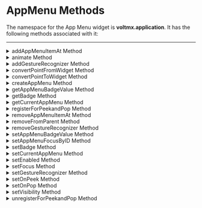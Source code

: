                                 


AppMenu Methods
===============

The namespace for the App Menu widget is **voltmx.application**. It has the following methods associated with it:

* * *


<details close markdown="block"><summary>addAppMenuItemAt Method</summary>

* * *

This method adds an App Menu item at the given index.

### Syntax

```

voltmx.application.addAppMenuItemAt(appMenuId,index,appMenuItem)
```

### Parameters

**_appMenuId_**

Id of the appmenu to which the menu item is to be added. This is the ID used while creating the app menu.

**_index_**

The index at which the menu item must be added. The index value lies between 0 and n-1. If the index is beyond the current length of the app menu items then item is added to the end.

**_appmenuItem_**

*   menuitemId: ID of the menu item.
*   menuitemName: Name of the menu item.
*   menuitemImage: The image to be used for the menu item.
*   menuitemClosure: onclick event to be executed for the menu item.

### Exceptions

  
| Error Code | Description |
| --- | --- |
| Error | If the input is invalid or does not follow the structure as expected. |

### Remarks

On iOS platform, menuitemId and menuItemClosure are mandatory parameters and the menuItemClosure should end with form.show() call.

The index value starts from 0. For example, to insert a menu item at the 4th position specify the index value as 3.

For SPA, the addAppMenuItemAt method updates the currently set App Menu irrespective of given appMenuId.

### Example

```

/*The below function is the callback function for onClickClosure event 
of app menu item with id "appmenuitemid3". */
function onClickClosure3() {
    //your code here
}

//Defining app menu item.
var appMenuItem3 = [
    "appmenuitemid3",
    "Rewards",
    "reward.png",
    onClickClosure3, {
        startupForm: "someform",
        selectedImage: "someimage"
    }
];

//Adding the above app menu item at the index 4
voltmx.application.addAppMenuItemAt("accountMenu", 3, appMenuItem3);
```

### Platform Availability

Available on all platforms

* * *

</details>
<details close markdown="block"><summary>animate Method</summary>

* * *

Applies an animation to the widget.

### Syntax

```

animate (animationObj, animateConfig, animationCallbacks)
```

### Parameters

**_animationObj_**

An `animation` object created using [voltmx.ui.createAnimation] function.

**_animationConfig_**

As defined in widget level animation section.

**_animationCallbacks_**

A JavaScript dictionary that contains key-value pairs. The following keys are supported.

| Key | Description |
| --- | --- |
| animationEnd | A JavaScript function that is invoked with the animation ends. For more information, see the **Remarks** section below. |
| animationStart | A JavaScript function that is invoked with the animation starts. For more information, see the **Remarks** section below. |

### Return Values

Returns a platform-specific handle to the animation. This handle currently not used, but is returned for possible future requirements use.

### Remarks

The callback for the `animationStart` key in the JavaScript object passed in this method's _animationCallbacks_ parameter has the following signature.

animationStart(source, animationHandle, elapsedTime);

where `source` is the widget being animated, `animationHandle` is the handle returned by the `applyAnimation` method, and `elapsedTime` is the amount of time the animation has been running in seconds, when this event is fired..

This event occurs at the start of the animation. If there is 'animation-delay' configured then this event will fire only after the delay period. This event gets called asynchronously.

The callback for the `animationEnd` key in the JavaScript object passed in this method's _animationCallbacks_ parameter has the following signature.

animationEnd(source, animationHandle, elapsedTime);

where source is the widget being animated, animationHandle is the handle returned by the applyAnimation method, and elapsedTime is the amount of time the animation has been running in seconds, when this event is fired.

This event occurs at the end of the animation. This event gets called asynchronously.

The `animate` method throws an Invalid Animation Definition Exception if animation definition, does not follow the dictionary structure expected. This method is ignored if it is called on a widget whose immediate parent is not FlexContainer or a FlexScrollContainer.

If the widget is not part of the currently visible view hierarchy, calling this method does nothing. Because this method is asynchronous and immediately returns, it does not wait for the animation to start or complete.

### Example

```

//Sample code of animation
function AnimateBoth() {
    var getFuncName = frm1.listbox18.selectedKey;
    if (getFuncName == "BothLT") {
        frm1.textbox26.animate(myAnimDefinition(),
            animConfiguration(), {});
    } else if (getFuncName == "BothTBL") {
        frm1.textbox26.animate(myAnimDefinitionsc1(),
            animConfiguration(), {});
    }
}
```

### Platform Availability

*   iOS, Android, Windows, and SPA

* * *

</details>
<details close markdown="block"><summary>addGestureRecognizer Method</summary>

* * *

This API allows you to set a gesture recognizer for a specified gesture for a specified widget.

### Syntax

```

addGestureRecognizer(gestureType, gestureConfigParams, onGestureClosure)
```

### Parameters

**_gestureType_**

\[Number\] - Mandatory

Indicates the type of gesture to be detected on the widget.

See Remarks for possible values.

**_gestureConfigParams_**

\[object\] - Mandatory

The parameter specifies a table that has the required configuration parameters to setup a gesture recognizer.

The configuration parameters vary based on the type of the gesture.

See Remarks for possible values.

**_onGestureClosure_**

\[function\] - Mandatory

Specifies the function that needs to be executed when a gesture is recognized.

This function will be raised asynchronously

See Remarks for the syntax of this function.

### Return Values

String - Reference to the gesture is returned.

### Remarks

The values for the _gestureType_parameter are:

\[Number\] - Mandatory

Indicates the type of gesture to be detected on the widget. The following are possible values:

*   1 – constants.GESTURE\_TYPE\_TAP
*   2 - constants.GESTURE\_TYPE\_SWIPE
*   3 – constants.GESTURE\_TYPE\_LONGPRESS
*   4 – constants.GESTURE\_TYPE\_PAN
*   5 – constants.GESTURE\_TYPE\_ROTATION
*   6 - constants.GESTURE\_TYPE\_PINCH
*   7 - constants.GESTURE\_TYPE\_RIGHTTAP

The values for the _gestureConfigParams_parameter are:

\[object\] - Mandatory

The parameter specifies a table that has the required configuration parameters to setup a gesture recognizer. The configuration parameters vary based on the type of the gesture.

This parameter supports the following key-value pairs:

Gesture Type:TAP

*   fingers \[Number\] - specifies the maximum number of fingers that must be respected for a gesture. Possible values are: 1. Default value is 1.
*   taps \[Number\] - specifies the maximum number of taps that must be respected for a gesture. Possible values are: 1 or 2. Default value is 1.

### For example:  

```

{fingers:1,taps:1}
```

Gesture Type:SWIPE

*   fingers \[Number\] - specifies the maximum number of fingers that must be respected for a gesture. Possible values are: 1. Default value is 1.

### For example:

```

{fingers: 1}
```

Gesture Type:LONGPRESS

*   pressDuration \[Number\] - specifies the minimum time interval (in seconds) after which the gesture is recognized as a LONGPRESS. For example, if pressDuration is 2 seconds, any continued press is recognized as LONGPRESS only if it lasts for at least 2 seconds. Default value is 1. This is not applicable to Windows.

For example:

```

{pressDuration=1}.
```

**Gesture Type: PAN**

*   fingers \[number\] specifies the minimum number of fingers needed to recognize this gesture. Default value is 1.
*   continuousEvents \[Boolean\] indicates if callback should be called continuously for every change beginning from the time the gesture is recognized to the time it ends.

**Gesture Type: ROTATION**

*   Rotation gesture involves only two fingers.
*   continuousEvents \[Boolean\] indicates if callback must be called continuously for every change beginning from the time the gesture is recognized to the time it ends.

**Gesture Type:PINCH**

*   Pinch gesture invloves two fingures.
*   continuousEvents \[Boolean\] indicates if callback should be called continuously every change beginning from the time the gesture is recognized to the time it ends.

The syntax for the _onGestureClosure_callback function are:

\[function\] - Mandatory

Specifies the function that needs to be executed when a gesture is recognized.

This function will be raised asynchronously and has the following Syntax:

```

onGestureClosure(widgetRef, gestureInfo, context)
```

*   widgetRef - specifies the handle to the widget on which the gesture was recognized.
*   gestureInfo - Table with information about the gesture. The contents of this table vary based on the gesture type.
*   context - Table with SegmentedUI row details.

gestureInfo table has the following key-value pairs:

*   gestureType \[number\] – indicates the gesture type; 1 for TAP, 2 for SWIPE, and 3 for LONGPRESS,4 for PAN, 5 for ROTATION, 6 for PINCH and 7 for RIGHTTAP
*   gesturesetUpParams \[object\] – specifies the set up parameters passed while adding the gesture recognizer
*   gesturePosition \[number\] – indicates the position where the gesture was recognized. Possible values are: 1 for TOPLEFT, 2 for TOPCENTER, 3 for TOPRIGHT, 4 for MIDDLELEFT, 5 for MIDDLECENTER, 6 for MIDDLERIGHT, 7 for BOTTOMLEFT, 8 for BOTTOMCENTER, 9 for BOTTOMRIGHT, 10 for CENTER
*   swipeDirection \[number\] –indicates the direction of swipe. This parameter is applicable only if the gesture type is SWIPE. Possible values are: 1 for LEFT, 2 for RIGHT, 3 for TOP, 4 for BOTTOM. Direction is w.r.t the view and not device orientation.
*   gestureX \[number\] – specifies the X coordinate of the point (in pixels) where the gesture has occurred. The coordinate is relative to the widget coordinate system.
*   gestureY \[number\] – specifies the Y coordinate of the point (in pixels) where the gesture has occurred. The coordinate is relative to the widget coordinate system.
*   widgetWidth \[number\] – specifies the width of the widget (in pixels)
*   widgetHeight \[number\] – specifies the height of the widget (in pixels)
*   gestureState\[number\] – indicates the gesture state as below
    *   1 – gesture state begin
    *   2 - gesture state changed
    *   3 – gesture state ended.
*   \* gestureState is applicable only for continuous gestures like PAN, ROTATION and PINCH.
*   rotation \[number\] rotation of the gesture in degrees since its last change.( Applicable only when gesture type is ROTATION
*   velocityX and velocityY : horizontal and vertical component of velocity expressed in points per second. (Applicable only for PAN gesture type)
*   velocity \[number\]: velocity of pinch in scale per second (Applicable for Pinch gesture)
*   scale \[number\]:scale factor relative to the points of the two touches in screen coordinates
*   touchType\[number\]:(windows only)
    *   0 - constants.TOUCHTYPE\_FINGER
    *   1 - constants.TOUCHTYPE\_PEN
    *   2 - constants.TOUCHTYPE\_MOUSE
*   translationX and translationY \[number\] : cumulative distance as number. (Applicable only for PAN gesture type)

context table has the following key-value pairs:

*   rowIndex \[number\] : row index of the segui where gesture was recognised. (Applicable to gestures added to segUI rows)
*   sectionIndex \[number\] : section index of the segui where gesture was recognised. (Applicable to gestures added to segUI rows)

It is not recommend to define gestures for widgets that have a default behavior associated with it.

If you click (tap) a button (any clickable widget), the default behavior is to trigger an onClick event. If you define a Tap gesture on such widgets, the gesture closure is executed in addition to the onClick event.

If you swipe a larger form, the default behavior is to scroll up and down depending on the direction in which you swipe. If you define a SWIPE gesture on such forms, the gesture closure gets executed in addition to scrolling the form.

If you swipe a Segmented UI with huge number of rows, the default behavior is to scroll the Segmented UI. If you define a SWIPE gesture on such segments, the gesture closure gets executed in addition to scrolling the form.

Gestures can be added only for the following widgets:

*   Flex Container
*   Flex Scroll Container.
    

In the android platform, the top and bottom gestures work only when the scrolling is disabled for Form and parent scrolling containers. By default, the scrolling is enabled for the Form and scrolling containers.

*   RIGHTTAP applicable only to Windows 10
*   ROTATION is not supported on android.

### Example

```
 
//Sample code to add Gestures to the frmGestures FlexForm.
//Code to add DOUBLE TAP gesture to the frmGestures, FlexForm.
var doubletp = {
 fingers: 1,
 taps: 2
};
frmGestures.addGestureRecognizer(1, doubletp, onGestureFunction);
//Code to add SINGLE TAP gesture to the frmGestures FlexForm.
var singleTp = {
 fingers: 1,
 taps: 1
};
frmGestures.addGestureRecognizer(1, singleTp, onGestureFunction);
//Code to add SWIPE gesture to the frmGestures FlexForm.
var swipeForm = {
 fingers: 1,
 swipedistance: 50,
 swipevelocity: 75
};
frmGestures.addGestureRecognizer(2, swipeForm, onGestureFunction);
//Code to add LONGPRESS gesture to the frmGestures FlexForm.
var longPressForm = {
 pressDuration: 2
};
frmGestures.addGestureRecognizer(3, longPressForm, onGestureFunction);

function onGestureFunction(commonWidget, gestureInfo) {
 voltmx.print("The Gesture type is:" + gestureInfo.gestureType);

}
```

### Platform Availability

*   iOS, Windows

* * *

</details>
<details close markdown="block"><summary>convertPointFromWidget Method</summary>

* * *

This method allows you to convert the coordinate system from a widget to a point (receiver's coordinate system).

### Syntax

```

convertPointFromWidget(point, fromWidget)
```

### Parameters

**_point_**

\[JSObject\]- Mandatory

You can specify an object with keys as x and y. You can specify the values in all (dp, px and %) units of measurement.

**_fromWidget_**

\[widgetref\]- Mandatory

This parameter is the handle to the widget instance. Based on this parameter, the coordinate system is converted from the widget to a point (receiver's coordinate system).

### Example

```

Form1.widget1.convertPointFromWidget({
    x: "10dp",
    y: "20dp"
}, widget2);
```

### Platform Availability

*   iOS, Android, Windows, and SPA

* * *

</details>
<details close markdown="block"><summary>convertPointToWidget Method</summary>

* * *

Using the convertPointToWidget method, you can modify the co-ordinate system. You can convert the receiver's co-ordinate system from a **point** to a **Widget**.

### Syntax

```

convertPointToWidget(point, toWidget)
```

### Parameters

**_point_**

\[JSObject\]- Mandatory. You can specify an object with keys as x and y. You can specify the values in all (dp, px and %) units of measurement.

**_toWidget_**

\[widgetref\] - Mandatory. This parameter is the handle to the widget instance. Based on this parameter, the coordinate system is converted from a point to a widget.

### Example

```

Form1.widget2.convertPointToWidget({
    x: "20dp",
    y: "30dp"
}, widget1);
```

### Platform Availability

*   iOS, Android, Windows, and SPA

* * *

</details>
<details close markdown="block"><summary>createAppMenu Method</summary>

* * *

This method allows you to create App Menu dynamically through code.

### Syntax

```

voltmx.application.createAppMenu (appMenuId,appMenu,skinID,onFocusSkinID);
```

### Parameters

**_appMenuId_**

Id of the menu item.

**_appMenu_**

   *   menuitemId: ID of the menu item.
   *   menuitemName: Name of the menu item.
   *   menuitemImage: The image to be used for the menu item.
   *   menuitemClosure: _onclick_ event to be executed for the menu item.

**_skinID_**

Optional. The normal skin to be set for the menu.

**_onFocusSkinID_**

Optional. The focus skin to be set for the menu.

### Return Values

None

### Exceptions

  
| Error Code | Description |
| --- | --- |
| SkinError | If the skin is not defined with the specified skin identifier. |
| Error | If the input is invalid or does not follow the structure as expected. |

### Remarks

On iOS platform, menuitemId and menuItemClosure are mandatory parameters and the menuItemClosure should end with form.show() call.

If the app menu is already created with the identifier passed, a new app menu will be created and the old app menu will be replaced with the new one.

At least one app menu item is must in the created app menu. App menu with zero number of app menu items is invalid.

You must set this method in _pre-appinit_ property. You can set this method only once. For more information about the _pre-appint_ property, see _Configuring Project Properties_, _Application Properties_ in the _VoltMX IrisUser Guide_.

On _Android_ platform, if you add more than six App Menu items, the menu items beyond the fifth App Menu item are grouped under the Menu item _More_ (added automatically by the Android platform) and if you select _More_, the rest of the Menu items are displayed in a list without any icons (even if the icons are set through code). This is an Android platform limitation.

### Example

To create an App Menu for a banking application with Accounts and Payments enter the following:

```

//The below two functions are callback functions for onClickClosure events for menu items.
function onClickClosure1() {
    //add your code here
}

function onClickClosure2() {
    //proceed with the logic
}

//Defining appmenu items (Atleast one item should be defined)
var appMenuItem1 = ["appmenuitemid1",
    "Accounts",
    "icon1.png",
    onClickClosure1, {
        startupForm: "someform",
        selectedImage: "someimage"
    }
];

var appMenuItem2 = ["appmenuitemid2",
    "Payments",
    "icon2.png",
    onClickClosure2
];

//defining appMenu parameter with the above menu items.
var appMenu = [appMenuItem1,
    appMenuItem2
];

//Creating App menu.
voltmx.application.createAppMenu("myappmenu", appMenu, "skn1", "fcskn1");
```

### Platform Availability

Available on all platforms

* * *

</details>
<details close markdown="block"><summary>getAppMenuBadgeValue Method</summary>

* * *

This method enables you to read the badge value (if any) attached to the given Appmenu item.

### Syntax

```

voltmx.application.getAppMenuBadgeValue(appMenuId,menuItemId)
```

### Parameters

**_appMenuId_**

If you are setting the badge for an app menu item that was created dynamically, use the same ID that was used to create the app menu item. If you are setting the badge for an app menu item that was created from the IDE, use the ID available in the generated script file.

**_menuItemId_**

Id of the app menu item from which the badge value is to be read.

### Return Values

String - returns the badge value.

### Example

```

//Get the AppMenuBadgeValue for the menu item with id ::"appmenuitemid3".
voltmx.application.getAppMenuBadgeValue("accountMenu", "appmenuitemid3");
```

For more information about the Badge APIs refer the _API Reference Document_.

### Platform Availability

Available on iPhone/iPad

* * *

</details>
<details close markdown="block"><summary>getBadge Method</summary>

* * *

This API enables you to read the badge value (if any) attached to the specified widget. If the specified widget does not have a badge attached to it, it returns an empty string.

### Syntax

```

getBadge()
```

### Optional Parameter

**_uniqueIdentifier_**

Unique identifier of a widget which is a handle to the widget.

### Return Values

Returns a string containing the badge value applied to the specified widget. If the specified widget has no badge value attached to it, it returns an empty string.

### Remarks

When a badge is removed, the widgets are re-formatted to accommodate the cleared badge values.

On the iOS platform, this method is applicable on Label, Button, Image, TextBox, and TextArea widgets only.

### Example

```

//This is a generic method that is applicable for various widgets.
//Here, we have shown how to use the getBadge Method for button widget.
//You need to make a corresponding call of the getBadge method for other applicable widgets.
function getBadge() {
    //To get a badge value on a Button with ID btn1 placed on a form frm1, use the following snippet:
    var badgeVal = frm1.btn1.getBadge();
    alert("badge value is::" + badgeVal);

    //For instance, the corresponding getBadge method call on the Label widget is as follows:
    frm1.lbl1.getBadge();
}
```

### Platform Availability

*   iOS

* * *

</details>
<details close markdown="block"><summary>getCurrentAppMenu Method</summary>

* * *

This method returns the unique identifier of the current app menu that is set through setCurrentAppMenu.

### Syntax

```

voltmx.application.getCurrentAppMenu()
```

### Return Values

This method returns appMenuId as _string_. In case of app menu is not set, _null_ is returned.

### Example

```

//Get the Current app menu
var currAppMenuId = voltmx.application.getCurrentAppMenu();

//Alert the Current app menu
alert("Current app menu id is::" + currAppMenuId);
```

### Platform Availability

Available on all platforms

* * *

</details>
<details close markdown="block"><summary>registerForPeekandPop Method</summary>

* * *

This method registers a widget to enable 3D Touch peek and pop gestures.

### Syntax

```

registerForPeekandPop(onPeekCallback, onPopCallback)
```

### Parameters

**_onPeekCallback_**

A callback function that is invoked when the user slightly presses (soft press) the widget.

Callback Syntax

```

onPeekCallback(widget)
```

Callback Input Parameters

**_widget_**

A widget reference that is registered for peek and pop.

Callback Return Values

  A PreviewInfoTable. See the Remarks section for a description of this table.

Callback Example

```

function onPeekCallback(widget) {
    var previewInfoTable = {
        "peekForm": frmSecond,
        "focusRect": [0, 0, 200, 200],
        "contentSize": [320, 480]
    };
    return previewInfoTable;
}
```

**_onPopCallback (Optional)_**

A callback function that is invoked when the user further presses (hard press) the preview that is displayed for the widget.

Callback Syntax

```

onPopCallback(widget,peekForm)
```

Callback Input Parameters

**_widget_**

A widget reference that is registered for peek and pop.

**_peekForm_**

A form reference that is displayed as preview/peek.

Callback Return Values

  A form reference.

Callback Remarks

Use this callback to set the content for pop. The form handle returned by this callback is used for pop content. In general, the form that is used for preview is used for pop content also. If the pop callback is not implemented, peek disappears and the app returns to its previous state.

Callback Example

```

function onPopCallback(widget, peekForm) {
    // preview form used for pop also
    return peekForm;
}
```

### Remarks

A PreviewInfoTable has the following format.

**Name:** peekForm

**Description:** The form reference that will be displayed as preview. If an invalid form reference is given, the preview will not be shown.

**Type:** form reference

**Name:** focusRect (Optional)

**Description:** An array representing a rectangle in widgets view coordinates. If provided, this rectangle will be focused while its surrounding area will be blurred, indicating a preview is available for the widget. If not provided, entire view area of the widget will be focused. If either the width or height is zero, the widget's view width/height is used. The values are supported in percentage(with regard to widget bounds), dp, or pixels. The values are strings. If a string value is given without any format specifier, it defaults to dp. If an array of numbers is given, it is assumed they are dp values.

**Type:** Array \[x, y, width, height\]

Example: \[“0dp”, “0dp”, “200dp”, “300dp”\], \[“10%”, “10%”, “75%”, “50%”\], \[“10px”, “10px”, “200px”, “480px”\]

**Name:** contentSize (Optional)

**Description:** An array representing the preferred content size of the preview. This allows the user to adjust the preferred width/height dimensions of the preview. If not provided, the preview is shown with default values. If either the width or height is zero, the default preview width/height is used. It is recommended that one of the width/height values be zero for proper adjustment of the other value. For example, if width = 0, the height is adjustable and vice versa. Providing positive values simultaneously for both width and height will result in distorted appearance of preview. The values are supported in dp, pixels, and percentage(with regard to screen bounds). The actual width/height of the preview may vary slightly due to resizing per aspect ratio. The values are strings. If a string value is given without any format specifier, it defaults to dp. If array of numbers is given, it is assumed they are dp values.

**Type:** Array \[width, height\]

Example: \[“0dp”, “100dp”\], \[“100%”, “0%”\], \[“0px”, “240px”\]

Example of a PreviewInfoTable:

```

var previewInfoTable = {
    "peekForm": frmSecond,
    "focusRect": [0, 0, 200, 200],
    "contentSize": [320, 480]
};
```

### Return Values

None.

### Platform Availability

*   iOS 9.0 and later

* * *

</details>
<details close markdown="block"><summary>removeAppMenuItemAt Method</summary>

* * *

This method removes the specified App Menu item.

### Syntax

```

voltmx.application.removeAppMenuItemAt(appMenuId,index)
```

### Parameters

**_appMenuId_**

Id of the appmenu to which the menu item is to be removed. This is the ID used while creating the app menu.

**_Index_**

The index at which the menu item must be removed.

### Exceptions

  
| Error Code | Description |
| --- | --- |
| Error | If the input is invalid or does not follow the structure as expected. |

### Remarks

If current focus menu item is removed then the first menu item of the app menu will be focused by default as its associated function will be selected.

At least one app menu item must be present in the app menu. App menu with zero number of app menu items is invalid state of the app menu.

For SPA, the removeAppMenuItemAt method updates the currently set App Menu irrespective of given appMenuId.

### Example

```

var appMenuId = "accountMenu";

//Removing the app menu item at index 2.
voltmx.application.removeAppMenuItemAt(appMenuId, 2);
```

### Platform Availability

Available on all platforms

* * *

</details>
<details close markdown="block"><summary>removeFromParent Method</summary>

* * *

This method allows you to remove a child widget from a parent widget.

### Syntax

```

removeFromParent()
```

### Read/Write

Yes - (Read and Write)

### Example

```

//This is a generic method that is applicable for various widgets.
//Here, we have shown how to use the removeFromParent Method for a Calendar widget.
//You need to make a corresponding call of the removeFromParent method for other applicable widgets.

Form1.calendar.removeFromParent();

```

### Platform Availability

*   iOS, Android , Windows, SPA, and Desktop Web

* * *

</details>
<details close markdown="block"><summary>removeGestureRecognizer Method</summary>

* * *

This method allows you to remove the specified gesture recognizer for the specified widget.

### Syntax

```

removeGestureRecognizer(gestureHandle)
```

### Parameters

gestureHandle - Mandatory

    Specifies the handle to the gesture returned by addGestureRecognizer call.

### Example

```
 
//Sample code to remove Double tap gesture from frmGestures FlexForm.  
frmGestures.removeGestureRecognizer(doubletp);  

```

### Platform Availability

*   Available on all platforms except Desktop Web and Android.

* * *

</details>
<details close markdown="block"><summary>setAppMenuBadgeValue Method</summary>

* * *

This method allows you to set a badge value to the given app menu item at the upper, right corner of the menu item.

### Syntax

```

voltmx.application.setAppMenuBadgeValue(appMenuId,menuItemId,badgeValue)
```

### Parameters

**_appMenuId_**

If you are setting the badge for an app menu item that was created dynamically, use the same ID that was used to create the app menu item. If you are setting the badge for an app menu item that was created from the IDE, use the ID available in the generated script file.

**_menuItemId_**

Id of the app menu item to which the badge value is to be set.

**_badgeValue_**

Value of the badge. The value you specify in the badge value appears within the badge. If the length of the badge value is greater than 1 the badge is a rounded rectangle. For example, if you specify the value of the badge as 88, the number appears in a rounded rectangular badge. If the length of the badge value is 1, the badge is always a circle. The maximum number of characters that can be specified in a badge value is 9. If the badge value id beyond 9 only the first 9 characters are displayed.

### Example

```

/*Set the AppMenuBadgeValue for the menu item with id ::"appmenuitemid3" , 
here the badge value is "3". */
voltmx.application.setAppMenuBadgeValue("accountMenu", "appmenuitemid3", "3");
```

### Remarks

Passing an empty string " " as a parameter, removes the badge off the appmenu item. This method is applicable only for iPhone. The figure below depicts a badge applied on an appmenu item.

For more information about the Badge APIs refer the _API Reference Document_.

![](Resources/Images/setbadgeonappmenuitem.png)

### Platform Availability

Available on iPhone/iPad

* * *

</details>
<details close markdown="block"><summary>setAppMenuFocusByID Method</summary>

* * *

This method takes ID (which is set using createAppMenu) instead of index and sets the focus on the menu item of the current app menu.

### Syntax

```

voltmx.application.setAppMenuFocusByID(appMenuitemId)
```

### Parameters

**_appMenuItemId_**

ID of the app menu item.

### Exceptions

  
| Error Code | Description |
| --- | --- |
| Error | If the input is invalid or does not follow the structure as expected. |

### Remarks

At any given point of time, one of the app menu items in the current app menu is mandatory to be focused app menu item.

While using this method, ensure that the current menu item is in focus before showing the form.

For iOS platform, closure associated with the focus id will get executed along with setting the focus to the given id.

### Example

To set focus on the App Menu items 2, enter the following:

```

//Set the menu item with the identifier "appmenuitemid2" as the focused menu item.
voltmx.application.setAppMenuFocusByID("appmenuitemid2");
```

### Platform Availability

Available on all platforms except on Android and Windows platforms

* * *

</details>
<details close markdown="block"><summary>setBadge Method</summary>

* * *

This method enables you to set the badge value to the given widget at the upper, right corner of the widget.

### Syntax

```

setBadge(badgeText)
```

### Parameters

badgeText \[String\] - Mandatory

Specifies the Text value that appears within the badge. If the length of the badgeText is greater than 1, the badge is a rounded rectangle. For example, if you specify the text of the badge as 88, the number appears in a rounded rectangular badge. If the length of the badge text is 1, the badge is always a circle. The badge can occupy up to 70% of the width of the parent widget. For example, on a button with a width of 100 pixels, a badge with about 100 characters will occupy only 70 pixels of the button width. The badge text is truncated and shows about 30 characters followed by three dots.

skin \[String\] - Optional

The parameter specifies the background color for the badge. The default color is red.

### Return Values

None

### Exceptions

Error

### Remarks

The color for the badge can be defined using a skin. The default color for the badge is red with white lettering.

If you pass an empty string as a parameter, the badge applied to the widget is cleared.

A Badge can be applied only to the FlexContainer Widget. To apply badge to other widgets, place the corresponding widget inside the FlexContainer, then apply Badge to the FlexContainer Widget. Also make sure that the clipBounds property of the FlexContainer are set to false.

If the badge value is a single character (a character or a number), the badge shape is a circle.

![](Resources/Images/widgetbadge.png)

If the badge value contains multiple characters, the badge shape is a rectangle with rounded corners and borders.

The badge can occupy a maximum of 70% width of the parent widget (widget on which badge is applied). For example, on a button with a width of 100 pixels, a badge with about 100 characters will occupy only 70 pixels of the button width. The badge value is truncated and about 30 characters followed by three dots.

When a badge is set, the widgets are re-arranged to accommodate the badge.

For iOS platform, this method is applicable on Box, Label, and Image widgets only.

For Android platform, this method is applicable on Button and Image widgets only.

### Example

```

//This is a generic method that is applicable for various widgets.
//Here, we have shown how to use the setBadge Method for button widget.
//You need to make a corresponding call of the setBadge method for other applicable widgets.
function setBadge() {
    /*To set a badge value with skin "badgeSkin" on a button btn1
placed on a form frm1, use the following code: */
    frm1.btn1.setBadge("2", "badgeSkin");
}
//For instance, the corresponding setEnabled method call on the Label widget is as follows:
form.lbl1.setBadge("4", "badgeSkin");
```

### Platform Availability

*   iOS

For more information about the badge APIs refer the _API Reference Document_.

* * *

</details>
<details close markdown="block"><summary>setCurrentAppMenu Method</summary>

* * *

This method uses the unique identifier which represents the App Menu and sets it as current app menu.

### Syntax

```

voltmx.application.setCurrentAppMenu(appMenuId)
```

### Parameters

**_appMenuId_**

ID of the menu item.

### Return Values

None

### Exceptions

  
| Error Code | Description |
| --- | --- |
| Error | If the input is invalid or does not follow the structure as expected. |

### Remarks

There can be only one current app menu that can be set any time. If you call this method multiple times, will replace the current app menu.

For iPhone, this method is one way of showing the form as well as focusing on a specific menu item.

When an app menu is set as current app menu item, by default the first app menu item of the app menu is selected and the function associated with the first app menu item gets executed.

### Example

```

//After creating appMenu with the unique identifier "myappmenu", 
//set it as current app menu.
voltmx.application.setCurrentAppMenu("myappmenu");
```

### Platform Availability

Available on all platforms

* * *

</details>
<details close markdown="block"><summary>setEnabled Method</summary>

* * *

This method specifies the widget that must be enabled or disabled.

### Syntax

```

setEnabled(enabled)
```

### Parameters

**_enabled_**

\[Boolean\] - Mandatory

true -Indicates widget is enabled.

false - Indicates widget is disabled.

### Return Values

None

### Exceptions

Error

### Remarks

Browser widget does not support this method in SPA.

This method is not applicable in Map widget.

### Example

```

//This is a generic method that is applicable for various widgets.
//Here, we have shown how to use the setEnabled Method for button widget.
//You need to make a corresponding call of the setEnabled method for other applicable widgets.

form1.myButton.setEnabled(false);
```

### Platform Availability

Available on all platforms except SPA.

* * *

</details>
<details close markdown="block"><summary>setFocus Method</summary>

* * *

This method specifies the widget on which there must be focus.

**Default :** true

### Syntax

```

setFocus(focus)
```

### Parameters

**_focus_** \[Boolean\]- Mandatory

true -Indicates focus is set on a widget.

false - Indicates focus is not set on a widget.

### Return Values

None

### Exceptions

Error

### Remarks

You should not call this method in **preShow** of a form as it is not respected by all platforms. In android platform, this method is not respected in **preShow** of a form. You can give focus to a particular widget only after it is rendered on the screen, hence it should be called in postShow of a form.

This method is not applicable in Form widget.

### Example

```

//This is a generic method that is applicable for various widgets.
//Here, we have shown how to use the setFocus Method for button widget.
//You need to make a corresponding call of the setFocus method for other applicable widgets.

form1.myButton.setFocus(true);
```

### Platform Availability

Available on all platforms.

* * *

</details>
<details close markdown="block"><summary>setGestureRecognizer Method</summary>

* * *

This method allows you to set a gesture recognizer for a specified gesture for a specified widget. You can set a Gesture recognizer only for a FlexForm, a FlexContainer, and a FlexScrollContainer. The setGestureRecognizer method is deprecated and should not be used in new software. However, Swipe Distance and Swipe Velocity parameters are not deprecated. So if you want to use the Swipe Distance and Swipe velocity parameters, use the setGestureRecognizer method. To use all other parameters, you must use the addGestureRecognizer method.

### Syntax

```

setGestureRecognizer (gestureType,setupParams,gestureHandler)
```

### Parameters

**_gestureType_**

\[Number\] - Mandatory

Specifies the type of gesture that needs to be detected on the widget. The following are possible values:

*   1 for TAP
*   2 for SWIPE
*   3 for LONGPRESS

**_setupParams_**

\[array of arrays\] - Mandatory

The parameter specifies an object that has the configuration parameters to setup a gesture recognizer. See Remarks for the values for this parameter.

**_gestureHandler_**

\[function\] - Mandatory

The parameter specifies the function that needs to be executed when a gesture is recognized. See Remarks for the functions syntax.

onGesturefunction(widgetRef,gestureInfo)

*   **_widgetRef_** - This parameter specifies the handle to the widget on which the gesture was recognized.
*   **_gestureInfo_** - This parameter specifies an array that provides information about the gesture. The contents of this array vary based on the gesture type.

Volt MX Iris populates the details in the _gestureInfo_ array. This array has the following key-value pairs:

*   **_gestureType_** \[number\] - indicates the gesture type; **1** for TAP, **2** for SWIPE, and **3** for LONGPRESS.
*   **_gesturesetUpParams_** \[object\] - this array is the set up parameters passed while adding the gesture recognizer.
*   **_gesturePosition_** \[number\] - indicates the position where the gesture was recognized. Possible values are: **1** for TOPLEFT, **2** for TOPCENTER, **3** for TOPRIGHT, **4** for MIDDLELEFT, **5** for MIDDLECENTER, **6** for MIDDLERIGHT, **7** for BOTTOMLEFT, **8** for BOTTOMCENTER, **9** for BOTTOMRIGHT, **10** for CENTER. This parameter is applicable only on iPhone.

*   **_swipeDirection_** \[number\] -indicates the direction of swipe. This parameter is applicable only if the gesture type is SWIPE. Possible values are: **1** for LEFT, **2** for RIGHT, **3** for TOP, **4** for BOTTOM.
*   **_gestureX_** \[number\] - specifies the X coordinate of the point (in pixels) where the gesture has occurred. The coordinate is relative to the widget coordinate system. This parameter is applicable only on iPhone.
*   **_gestureY_** \[number\] - specifies the Y coordinate of the point (in pixels) where the gesture has occurred. The coordinate is relative to the widget coordinate system. This parameter is applicable only on iPhone.
*   **_widgetWidth_** \[number\] - specifies the width of the widget (in pixels). This parameter is applicable only on iPhone.
*   **_widgetHeight_** \[number\] - specifies the height of the widget (in pixels). This parameter is applicable only on iPhone.

### Return Values

String - Reference(uniqueidentifier) to the gesture is returned.

### Exceptions

Error

### Remarks

This method is applicable on Form, Box, and ScrollBox widgets only.

Configuration of setupParams

The configuration parameters vary based on the type of the gesture.

### Gesture Type:TAP

*   fingers \[number\] - This parameter specifies the maximum number of fingers that must be respected for a gesture. Possible values are: 1. Default value is 1.
*   taps \[number\] - This parameter specifies the maximum number of taps that must be respected for a gesture. Possible values are: 1 or 2. Default value is 1.

### For example:

{fingers:1,taps:1}

### Gesture Type:SWIPE

*   fingers \[number\] - This parameter specifies the maximum number of fingers that must be respected for a gesture. Possible values are: 1. Default value is 1.
*   swipedistance \[number\] - This parameter specifies the distance between the pixel from where the swipe started to the pixel where the swipe stopped (finger is moved up or removed). The default value is 50 pixels. This parameter is applicable only on android. This parameter is applicable only if the gesture type is SWIPE.
*   swipevelocity \[number\] - This parameter specifies the velocity of the swipe measured in pixels per second. The default value is 75. This parameter is applicable only on android. This parameter is applicable only if the gesture type is SWIPE.

### For example:

```

{fingers:1,swipedistance:50,swipevelocity:75}
```

### Gesture Type:LONGPRESS

*   pressDuration \[number\] - This parameter specifies the minimum time interval (in seconds) after which the gesture is recognized as a LONGPRESS. For example, if the _pressDuration_ is 2 seconds, any continued press is recognized as LONGPRESS only if it lasts for at least 2 seconds. Default value is 1. This parameter is not customizable on android platform. The default value on android platform is 500 ms. Any value you pass to this parameter is ignored and the default value is used.

### For example:

```

{pressDuration:1}
```

Function syntax for the _GestureHandler_ parameter

The parameter specifies the function that needs to be executed when a gesture is recognized. This function has the following Syntax:

```

onGesturefunction(widgetRef,gestureInfo)
```

*   **_widgetRef_** - This parameter specifies the handle to the widget on which the gesture was recognized.
*   **_gestureInfo_** - This parameter specifies an array that provides information about the gesture. The contents of this array vary based on the gesture type.

Volt MX Iris populates the details in the _gestureInfo_ array. This array has the following key-value pairs:

*   **_gestureType_** \[number\] - indicates the gesture type; **1** for TAP, **2** for SWIPE, and **3** for LONGPRESS.
*   **_gesturesetUpParams_** \[object\] - this array is the set up parameters passed while adding the gesture recognizer.
*   **_gesturePosition_** \[number\] - indicates the position where the gesture was recognized. Possible values are: **1** for TOPLEFT, **2** for TOPCENTER, **3** for TOPRIGHT, **4** for MIDDLELEFT, **5** for MIDDLECENTER, **6** for MIDDLERIGHT, **7** for BOTTOMLEFT, **8** for BOTTOMCENTER, **9** for BOTTOMRIGHT, **10** for CENTER. This parameter is applicable only on iPhone.

*   **_swipeDirection_** \[number\] -indicates the direction of swipe. This parameter is applicable only if the gesture type is SWIPE. Possible values are: **1** for LEFT, **2** for RIGHT, **3** for TOP, **4** for BOTTOM.
*   **_gestureX_** \[number\] - specifies the X coordinate of the point (in pixels) where the gesture has occurred. The coordinate is relative to the widget coordinate system. This parameter is applicable only on iPhone.
*   **_gestureY_** \[number\] - specifies the Y coordinate of the point (in pixels) where the gesture has occurred. The coordinate is relative to the widget coordinate system. This parameter is applicable only on iPhone.
*   **_widgetWidth_** \[number\] - specifies the width of the widget (in pixels). This parameter is applicable only on iPhone.
*   **_widgetHeight_** \[number\] - specifies the height of the widget (in pixels). This parameter is applicable only on iPhone.

### Example

```

//The below function will get invoked  when a gesture is recognized. 
function myTap(myWidget, gestureInfo) {
    alert(" Tap Gesture detected");
    alert("gestureType :" + gestureInfo.gestureType);
    alert("gesturePosition :" + gestureInfo.gesturePosition);
    //write any further logic here
}

//Setting Gesture configuration.
var setupTblTap = {
    fingers: 1,
    taps: 2
}; //double tap gesture

//To add a TAP gesture recognizer on a hbox with ID hbx1 placed on a form frm1
var tapGesture = frm1.hbx1.setGgestureRecognizer(1, setupTblTap, myTap);
```

### Platform Availability

*   iOS, Windows, and SPA

* * *

</details>
<details close markdown="block"><summary>setOnPeek Method</summary>

* * *

This method sets and overrides the existing onPeekCallback for the widget.

### Syntax

```

setOnPeek(onPeekCallback)
```

### Parameters

**_onPeekCallback_**

A callback function that is invoked when the user slightly presses (soft press) the widget.

Callback Syntax

```

onPeekCallback(widget)
```

Callback Parameters

**_widget_**

A widget reference that is registered for peek and pop.

Callback Return Values

PreviewInfoTable. See the Remarks section for a description of this table.

Callback Example

```

function onPeekCallback(widget, contextInfo) {
    var previewInfoTable = {
        "peekForm": frmSecond,
        "focusRect": [0, 0, 200, 200],
        "contentSize": [320, 480]
    };
    return previewInfoTable;
}
```

### Return Values

None.

### Remarks

A PreviewInfoTable has the following format.

**Name:** peekForm

**Description:** The form reference that will be displayed as preview. If an invalid form reference is given, the preview will not be shown.

**Type:** form reference

**Name:** focusRect (Optional)

**Description:** An array representing a rectangle in widgets view coordinates. If provided, this rectangle will be focused while its surrounding area will be blurred, indicating a preview is available for the widget. If not provided, entire view area of the widget will be focused. If either the width or height is zero, the widget's view width/height is used. The values are supported in percentage(with regard to widget bounds), dp, or pixels. The values are strings. If a string value is given without any format specifier, it defaults to dp. If an array of numbers is given, it is assumed they are dp values.

**Type:**Array \[x, y, width, height\]

Example: \[“0dp”, “0dp”, “200dp”, “300dp”\], \[“10%”, “10%”, “75%”, “50%”\], \[“10px”, “10px”, “200px”, “480px”\]

**Name:**contentSize (Optional)

**Description:**An array representing the preferred content size of the preview. This allows the user to adjust the preferred width/height dimensions of the preview. If not provided, the preview is shown with default values. If either the width or height is zero, the default preview width/height is used. It is recommended that one of the width/height values be zero for proper adjustment of the other value. For example, if width = 0, the height is adjustable and vice versa. Providing positive values simultaneously for both width and height will result in distorted appearance of preview. The values are supported in dp, pixels, and percentage(with regard to screen bounds). The actual width/height of the preview may vary slightly due to resizing per aspect ratio. The values are strings. If a string value is given without any format specifier, it defaults to dp. If array of numbers is given, it is assumed they are dp values.

**Type:**Array \[width, height\]

Example: \[“0dp”, “100dp”\], \[“100%”, “0%”\], \[“0px”, “240px”\]

### Example of a PreviewInfoTable:

```

var previewInfoTable = {
    "peekForm": frmSecond,
    "focusRect": [0, 0, 200, 200],
    "contentSize": [320, 480]
};
```

### Example

```

function settingPeek() {
    Form1.setOnPeek(onMyPeekcallback);
}

function onMyPeekcallback(widgetref, contextInfo) {
    if (typeof(contextInfo) === undefined) {
        return null;
    }

    var previewInfoTable = {
        "peekForm": frmSecond,
        "focusRect": [0, 0, 200, 200],
        "contentSize": [320, 480]
    };
    return previewInfoTable;

}
```

### Platform Availability

*   iOS 9.0 and later

* * *

</details>
<details close markdown="block"><summary>setOnPop Method</summary>

* * *

This method overrides the existing onPopCallback for the widget.

### Syntax

```

setOnPop(onPopCallback)
```

### Parameters

**_onPopCallback_**

A callback function that is invoked when the user slightly presses (soft press) the widget.

### Callback Syntax

```

onPopCallback(widget,peekForm)
```

Callback Parameters

**_widget_**

 A widget reference that is registered for peek and pop.

**_peekForm_**

 A form reference that is displayed as preview/peek.

Callback Return Values

 A form reference.

Callback Remarks

 Use this callback to set the content for pop. The form handle returned by this callback is used for pop content. In general, the form that is used for preview is used for pop content also. If the pop callback is not implemented, peek disappears and the app returns to its previous state.

Callback Example

```

function onPopCallback(widget, peekForm) {
    // preview form used for pop also
    return peekForm;
}
```

### Return Values

None.

### Example

```

function settingPop() {
    Form1.setOnPop(myonPopcallback);
}

function myonPopcallback(widgetref, peekForm) {
    // preview form used for pop also
    return peekForm;
}
```

### Platform Availability

*   iOS 9.0 and later

* * *

</details>
<details close markdown="block"><summary>setVisibility Method</summary>

* * *

Use this method to set the visibility of the widget.

**Default :** true

### Syntax

```

setVisibility(visible)
```

### Parameters

**_visible_**

\[Boolean\] - Mandatory

true -Indicates visibility is true.

false - Indicates visibility is false.

**_animationConfig_**

\[JSObject\] - Optional. The parameter specifies the animation configuration of the object. This is not supported in SPA and Desktop Web platforms.

Following are the parameters of the JSObject:

**_animEffect_**

Optional. The parameter specifies the animation effect. Following are the available options of animation effect:

*   constants.ANIMATION\_EFFECT\_EXPAND: This is applicable when the visibility is turned on. Specifies the widget must expand gradually by increasing the height of the widget.
*   constants.ANIMATION\_EFFECT\_COLLAPSE: This is applicable when the visibility is turned off. Specifies the widget must collapse gradually by decreasing the height of the widget.
*   constants.ANIMATION\_EFFECT\_REVEAL: This is applicable when the visibility is turned on. Specifies the widget must appear gradually by decreasing the transparency of the widget.
*   constants.ANIMATION\_EFFECT\_FADE: This is applicable when the visibility is turned off. Specifies the widget must disappear gradually by increasing the transparency of the widget.
*   constants.ANIMATION\_EFFECT\_NONE: This is the default option. Specifies animation should not be applied to the widget. However the layout animations are applied on the Form.

**_animDuration_**

Optional. The parameter specifies the duration of the animation effect in seconds. The default value is 1 second. The negative values are ignored and defaulted to 1 second.

**_animDelay_**

Optional. This parameter specifies the delay of the animation effect in seconds. The default value is 0 second. The negative values are ignored and defaulted to 0 second.

**_animCurve_**

Optional. The parameter specifies the animation curve to be applied while playing the animation. An animation curve defines the speed of the animations at different intervals of the animation duration. Following are the available options of animation curve:

*   constants.ANIMATION\_CURVE\_EASEIN: Specifies the animation effect to start slow in the beginning.
*   constants.ANIMATION\_CURVE\_EASEOUT: Specifies the animation effect to slowdown towards the end.
*   constants.ANIMATION\_CURVE\_EASEINOUT: Specifies the animation effect to start slow and slowdown towards the end.
*   constants.ANIMATION\_CURVE\_LINEAR: This is the default value. Specifies the animation effect to continue with the same speed from start to end.

![](Resources/Images/bezier_479x107.png)

animCallBacks - Optional

It is a JS dictionary containing the events invoked by the platform during the animation life cycle. Following are the available events:

*   **animStarted**: Invoked at the beginning of the animation without any parameters. Following is the Syntax of the event: function animStarted()
*   **animEnded**: Invoked at the end of the animation without any parameters. Following is the Syntax of the event: function animEnded()

### Return Values

None

### Exceptions

Error

### Remarks

This method is not applicable on Form, Popup, and Alert. It is also not applicable if the widget is placed in a [Segment](Segment.md). When the widget is placed in a Segment, the default _Visibility_ is set to _true_. If you want to change the value to _false_, you can do so by using [Segment](Segment_Methods.md#segmentedui-methods) methods.

Passing an invalid type other than the above events lead to run time exceptions/ crashes.

This method is not supported on the widgets FlexForm, FlexContainer, and FlexScrollContainer.

### Example

```

//This is a generic method that is applicable for various widgets.
//Here, we have shown how to invoke the setVisibility Method for a button widget with animation.
//You need to make a corresponding call of the setVisibility method for other applicable widgets.

form1.myButton.setVisibility(
    false, {
        "animEffect": constants.ANIMATION_EFFECT_COLLAPSE,
        "animDuration": 1,
        "animDelay": 0,
        "animCurve": constants.ANIMATION_CURVE_LINEAR,
        "animCallBacks": {
            "animStarted": startCallBackFunc,
            "animEnded": endCallBackFunc
        }
    });
//Sample code to invoke setVisibility Method for button widget without animation.
form1.myButton.setVisibility(false);
```

### Platform Availability

Available on all platforms.

* * *

</details>
<details close markdown="block"><summary>unregisterForPeekandPop Method</summary>

* * *

This method unregisters a widget from 3D Touch peek and pop gestures.

### Syntax

```

unregisterForPeekandPop()
```

### Parameters

None.

### Return Values

None.

### Example

```
Form1.unregisterForPeekAndPop();
```

### Platform Availability

*   iOS 9.0 and later

* * *

